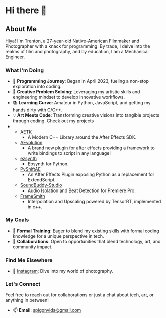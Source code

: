 # Hi there 👋

<!-- 
**Trentonom0r3/Trentonom0r3** is a ✨ _special_ ✨ repository because its `README.md` (this file) appears on your GitHub profile.
-->

## About Me

Hiya! I'm Trenton, a 27-year-old Native-American Filmmaker and Photographer with a knack for programming. By trade, I delve into the realms of film and photography, and by education, I am a Mechanical Engineer.

### What I'm Doing

- 🌟 **Programming Journey**: Began in April 2023, fueling a non-stop exploration into coding.
- 🎨 **Creative Problem Solving**: Leveraging my artistic skills and engineering mindset to develop innovative workflows.
- 📚 **Learning Curve**: Amateur in Python, JavaScript, and getting my hands dirty with C/C++.
- 💡 **Art Meets Code**: Transforming creative visions into tangible projects through coding. Check out my projects
- 
  - [AETK](https://github.com/Trentonom0r3/AETK)
      - A Modern C++ Library around the After Effects SDK.
  - [AEvolution](https://github.com/Trentonom0r3/AEvolution)
      - A brand new plugin for after effects providing a framework to write bindings to script in any language!
  - [ezsynth](https://github.com/Trentonom0r3/Ezsynth)
      - Ebsynth for Python.
  - [PyShiftAE](https://github.com/Trentonom0r3/PyShiftAE)
      - An After Effects Plugin exposing Python as a replacement for ExtendScript.
  - [SoundBuddy-Studio](https://github.com/Trentonom0r3/SoundBuddy-Studio)
      - Audio Isolation and Beat Detection for Premiere Pro.
  - [FrameSmith](https://github.com/Trentonom0r3/FrameSmith)
      - Interpolation and Upscaling powered by TensorRT, implemented in c++.
        
### My Goals

- 🚀 **Formal Training**: Eager to blend my existing skills with formal coding knowledge for a unique perspective in tech.
- 🤝 **Collaborations**: Open to opportunities that blend technology, art, and community impact.

### Find Me Elsewhere

- 📸 [Instagram](https://www.instagram.com/blind.3ye/): Dive into my world of photography.

### Let's Connect

Feel free to reach out for collaborations or just a chat about tech, art, or anything in between!

- 📫 **Email**: [spigonvids@gmail.com](mailto:spigonvids@gmail.com)

